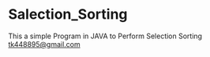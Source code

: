 # Salection_Sorting
This a simple Program in  JAVA to Perform Selection Sorting 
tk448895@gmail.com
